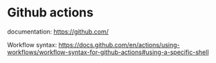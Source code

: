 # Github actions

documentation: https://github.com/

Workflow syntax: https://docs.github.com/en/actions/using-workflows/workflow-syntax-for-github-actions#using-a-specific-shell
